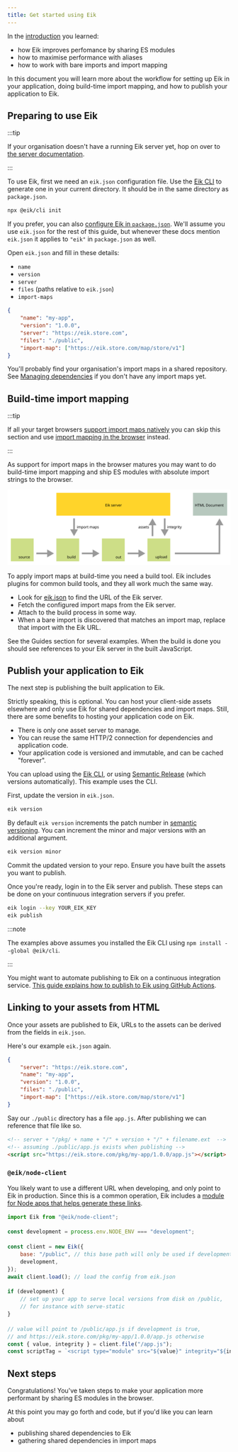 ```yaml
---
title: Get started using Eik
---
```


In the [introduction](/docs/introduction/) you learned:

- how Eik improves perfomance by sharing ES modules
- how to maximise performance with aliases
- how to work with bare imports and import mapping

In this document you will learn more about the workflow for setting up Eik in your application, doing build-time import mapping, and how to publish your application to Eik.

## Preparing to use Eik

:::tip

If your organisation doesn't have a running Eik server yet, hop on over to [the server documentation](/docs/server).

:::

To use Eik, first we need an `eik.json` configuration file. Use the [Eik CLI](/docs/reference/at-eik-cli) to generate one in your current directory. It should be in the same directory as `package.json`.

```sh
npx @eik/cli init
```

If you prefer, you can also [configure Eik in `package.json`](/docs/reference/eik-json#defining-eik-configuration-in-a-packagejson-file). We'll assume you use `eik.json` for the rest of this guide, but whenever these docs mention `eik.json` it applies to `"eik"` in `package.json` as well.

Open `eik.json` and fill in these details:

- `name`
- `version`
- `server`
- `files` (paths relative to `eik.json`)
- `import-maps`

```json
{
	"name": "my-app",
	"version": "1.0.0",
	"server": "https://eik.store.com",
	"files": "./public",
	"import-map": ["https://eik.store.com/map/store/v1"]
}
```

You'll probably find your organisation's import maps in a shared repository. See [Managing dependencies](/docs/dependencies/import-maps/) if you don't have any import maps yet.

## Build-time import mapping

:::tip

If all your target browsers [support import maps natively](https://caniuse.com/mdn-html_elements_script_type_importmap) you can skip this section and use [import mapping in the browser](/docs/guides/browser-importmap) instead.

:::

As support for import maps in the browser matures you may want to do build-time import mapping and ship ES modules with absolute import strings to the browser.

![Workflow of build-time import mapping, from source code to running in the browser.](/img/workflow_ahead_of_time_mapping.min.svg)

To apply import maps at build-time you need a build tool. Eik includes plugins for common build tools, and they all work much the same way.

- Look for [eik.json](#preparing-to-use-eik) to find the URL of the Eik server.
- Fetch the configured import maps from the Eik server.
- Attach to the build process in some way.
- When a bare import is discovered that matches an import map, replace that import with the Eik URL.

See the Guides section for several examples. When the build is done you should see references to your Eik server in the built JavaScript.

## Publish your application to Eik

The next step is publishing the built application to Eik.

Strictly speaking, this is optional. You can host your client-side assets elsewhere and only use Eik for shared dependencies and import maps. Still, there are some benefits to hosting your application code on Eik.

- There is only one asset server to manage.
- You can reuse the same HTTP/2 connection for dependencies and application code.
- Your application code is versioned and immutable, and can be cached "forever".

You can upload using the [Eik CLI](/docs/reference/at-eik-cli), or using [Semantic Release](https://github.com/eik-lib/semantic-release) (which versions automatically). This example uses the CLI.

First, update the version in `eik.json`.

```sh
eik version
```

By default `eik version` increments the patch number in [semantic versioning](https://semver.org/). You can increment the minor and major versions with an additional argument.

```sh
eik version minor
```

Commit the updated version to your repo. Ensure you have built the assets you want to publish.

Once you're ready, login in to the Eik server and publish. These steps can be done on your continuous integration servers if you prefer.

```sh
eik login --key YOUR_EIK_KEY
eik publish
```

:::note

The examples above assumes you installed the Eik CLI using `npm install --global @eik/cli`.

:::

You might want to automate publishing to Eik on a continuous integration service. [This guide explains how to publish to Eik using GitHub Actions](/docs/guides/github-actions).

## Linking to your assets from HTML

Once your assets are published to Eik, URLs to the assets can be derived from the fields in `eik.json`.

Here's our example `eik.json` again.

```json
{
	"server": "https://eik.store.com",
	"name": "my-app",
	"version": "1.0.0",
	"files": "./public",
	"import-map": ["https://eik.store.com/map/store/v1"]
}
```

Say our `./public` directory has a file `app.js`. After publishing we can reference that file like so.

```html
<!-- server + "/pkg/ + name + "/" + version + "/" + filename.ext  -->
<!-- assuming ./public/app.js exists when publishing -->
<script src="https://eik.store.com/pkg/my-app/1.0.0/app.js"></script>
```

### `@eik/node-client`

You likely want to use a different URL when developing, and only point to Eik in production. Since this is a common operation, Eik includes a [module for Node apps that helps generate these links](/docs/reference/at-eik-node-client).

```js
import Eik from "@eik/node-client";

const development = process.env.NODE_ENV === "development";

const client = new Eik({
	base: "/public", // this base path will only be used if development is true
	development,
});
await client.load(); // load the config from eik.json

if (development) {
	// set up your app to serve local versions from disk on /public,
	// for instance with serve-static
}

// value will point to /public/app.js if development is true,
// and https://eik.store.com/pkg/my-app/1.0.0/app.js otherwise
const { value, integrity } = client.file("/app.js");
const scriptTag = `<script type="module" src="${value}" integrity="${integrity}"></script>`;
```

## Next steps

Congratulations! You've taken steps to make your application more performant by sharing ES modules in the browser.

At this point you may go forth and code, but if you'd like you can learn about

- publishing shared dependencies to Eik
- gathering shared dependencies in import maps
